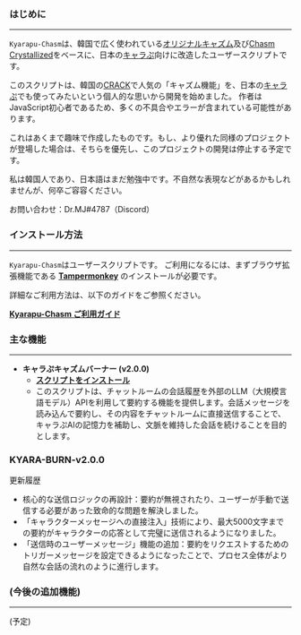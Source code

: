 ### **はじめに**
---
`Kyarapu-Chasm`は、韓国で広く使われている[オリジナルキャズム](https://github.com/chasm-js/guide)及び[Chasm Crystallized](https://github.com/milkyway0308/crystallized-chasm?tab=readme-ov-file#%EC%86%8C%EA%B0%9C)をベースに、日本の[キャラぷ](https://kyarapu.com/)向けに改造したユーザースクリプトです。

このスクリプトは、韓国の[CRACK](https://crack.wrtn.ai/)で人気の「キャズム機能」を、日本の[キャラぷ](https://kyarapu.com/)でも使ってみたいという個人的な思いから開発を始めました。
作者はJavaScript初心者であるため、多くの不具合やエラーが含まれている可能性があります。

これはあくまで趣味で作成したものです。もし、より優れた同様のプロジェクトが登場した場合は、そちらを優先し、このプロジェクトの開発は停止する予定です。

私は韓国人であり、日本語はまだ勉強中です。不自然な表現などがあるかもしれませんが、何卒ご容容ください。

お問い合わせ：Dr.MJ#4787（Discord）


### **インストール方法**
---
`Kyarapu-Chasm`はユーザースクリプトです。
ご利用になるには、まずブラウザ拡張機能である **[Tampermonkey](https://www.tampermonkey.net/)** のインストールが必要です。

詳細なご利用方法は、以下のガイドをご参照ください。

**[Kyarapu-Chasm ご利用ガイド](https://gall.dcinside.com/mini/gongchack/53)**


### **主な機能**
---
*   **キャラぷキャズムバーナー (v2.0.0)**
    *   **[スクリプトをインストール](https://github.com/succii001/kyarapu-chasm/raw/refs/heads/main/burner.user.js)**
    *   このスクリプトは、チャットルームの会話履歴を外部のLLM（大規模言語モデル）APIを利用して要約する機能を提供します。会話メッセージを読み込んで要約し、その内容をチャットルームに直接送信することで、キャラぷAIの記憶力を補助し、文脈を維持した会話を続けることを目的とします。

### KYARA-BURN-v2.0.0
更新履歴
- 核心的な送信ロジックの再設計：要約が無視されたり、ユーザーが手動で送信する必要があった致命的な問題を解決しました。
- 「キャラクターメッセージへの直接注入」技術により、最大5000文字までの要約がキャラクターの応答として完璧に送信されるようになりました。
- 「送信時のユーザーメッセージ」機能の追加：要約をリクエストするためのトリガーメッセージを設定できるようになったことで、プロセス全体がより自然な会話の流れのように進行します。






### **(今後の追加機能)**
---
(予定)

